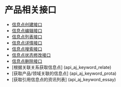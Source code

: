 # 产品相关接口

- [信息点创建接口](api_aj_keyword_create)
- [信息点编辑接口](api_aj_keyword_edit)
- [信息点列表接口](api_aj_keyword_list)
- [信息点详情接口](api_aj_keyword_info)
- [信息点搜索接口](api_aj_keyword_search)
- [信息点状态修改接口](api_aj_keyword_updatestatus)
- [信息点删除接口](api_aj_keyword_delete)
- [根据关联关系获取信息点] (api_aj_keyword_relate)
- [获取产品/领域关联的信息点]  (api_aj_keyword_prota)
- [获取引用信息点的资讯列表] (api_aj_keyword_essay)